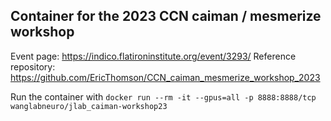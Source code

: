 ## Container for the 2023 CCN caiman / mesmerize workshop
Event page: https://indico.flatironinstitute.org/event/3293/
Reference repository: https://github.com/EricThomson/CCN_caiman_mesmerize_workshop_2023


Run the container with `docker run --rm -it --gpus=all -p 8888:8888/tcp wanglabneuro/jlab_caiman-workshop23`
